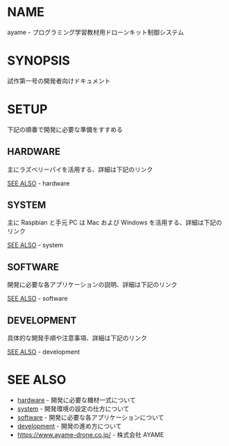 # NAME

ayame - プログラミング学習教材用ドローンキット制御システム

# SYNOPSIS

試作第一号の開発者向けドキュメント

# SETUP

下記の順番で開発に必要な準備をすすめる

## HARDWARE

主にラズベリーパイを活用する、詳細は下記のリンク

[SEE ALSO](#see-also) - hardware

## SYSTEM

主に Raspbian と手元 PC は Mac および Windows を活用する、詳細は下記のリンク

[SEE ALSO](#see-also) - system

## SOFTWARE

開発に必要な各アプリケーションの説明、詳細は下記のリンク

[SEE ALSO](#see-also) - software

## DEVELOPMENT

具体的な開発手順や注意事項、詳細は下記のリンク

[SEE ALSO](#see-also) - development

# SEE ALSO

- [hardware](hardware.md) - 開発に必要な機材一式について
- [system](system.md) - 開発環境の設定の仕方について
- [software](software.md) - 開発に必要な各アプリケーションについて
- [development](development.md) - 開発の進め方について
- <https://www.ayame-drone.co.jp/> - 株式会社 AYAME
